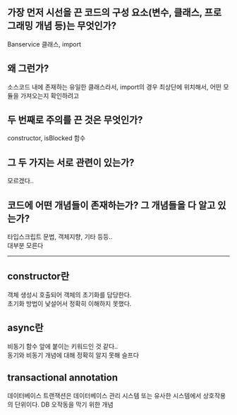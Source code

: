 ## 가장 먼저 시선을 끈 코드의 구성 요소(변수, 클래스, 프로그래밍 개념 등)는 무엇인가?


Banservice 클래스, import 

## 왜 그런가?

소스코드 내에 존재하는 유일한 클래스라서, import의 경우 최상단에 위치해서, 어떤 모듈을 가져오는지 확인하려고

## 두 번째로 주의를 끈 것은 무엇인가?

constructor, isBlocked 함수

## 그 두 가지는 서로 관련이 있는가?

모르겠다..

## 코드에 어떤 개념들이 존재하는가? 그 개념들을 다 알고 있는가?

타입스크립트 문법, 객체지향, 기타 등등..  
대부분 모른다

---

## constructor란
객체 생성시 호출되어 객체의 초기화를 담당한다.  
초기화 방법이 낯설어서 정확히 이해하지 못했다.

## async란
비동기 함수 앞에 붙이는 키워드인 것 같다..  
동기와 비동기 개념에 대해 정확히 알지 못해 슬프다

## transactional annotation
데이터베이스 트랜잭션은 데이터베이스 관리 시스템 또는 유사한 시스템에서 상호작용의 단위이다. DB 오작동을 막기 위한 개념

